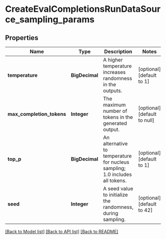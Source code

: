 # CreateEvalCompletionsRunDataSource_sampling_params
## Properties

| Name | Type | Description | Notes |
|------------ | ------------- | ------------- | -------------|
| **temperature** | **BigDecimal** | A higher temperature increases randomness in the outputs. | [optional] [default to 1] |
| **max\_completion\_tokens** | **Integer** | The maximum number of tokens in the generated output. | [optional] [default to null] |
| **top\_p** | **BigDecimal** | An alternative to temperature for nucleus sampling; 1.0 includes all tokens. | [optional] [default to 1] |
| **seed** | **Integer** | A seed value to initialize the randomness, during sampling. | [optional] [default to 42] |

[[Back to Model list]](../README.md#documentation-for-models) [[Back to API list]](../README.md#documentation-for-api-endpoints) [[Back to README]](../README.md)

